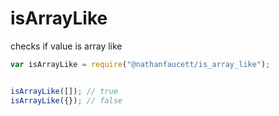 isArrayLike
=======

checks if value is array like

```javascript
var isArrayLike = require("@nathanfaucett/is_array_like");


isArrayLike([]); // true
isArrayLike({}); // false
```

